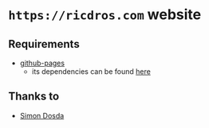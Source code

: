 # `https://ricdros.com` website

## Requirements

- [github-pages](https://github.com/github/pages-gem)
  - its dependencies can be found [here](https://pages.github.com/versions/)

## Thanks to

- [Simon Dosda](https://simondosda.github.io/posts/2021-09-13-blog-github-pages-1-introduction.html)
